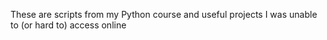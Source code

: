 <p>These are scripts from my Python course and useful projects I was unable to (or hard to) access online</p>
